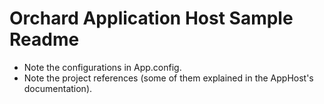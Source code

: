 # Orchard Application Host Sample Readme



- Note the configurations in App.config.
- Note the project references (some of them explained in the AppHost's documentation).